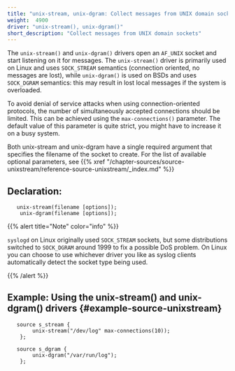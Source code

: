 ```yaml
---
title: "unix-stream, unix-dgram: Collect messages from UNIX domain sockets"
weight:  4900
driver: "unix-stream(), unix-dgram()"
short_description: "Collect messages from UNIX domain sockets"
---
```

<!-- DISCLAIMER: This file is based on the syslog-ng Open Source Edition documentation https://github.com/balabit/syslog-ng-ose-guides/commit/2f4a52ee61d1ea9ad27cb4f3168b95408fddfdf2 and is used under the terms of The syslog-ng Open Source Edition Documentation License. The file has been modified by Axoflow. -->

The `unix-stream()` and `unix-dgram()` drivers open an `AF_UNIX` socket and start listening on it for messages. The `unix-stream()` driver is primarily used on Linux and uses `SOCK_STREAM` semantics (connection oriented, no messages are lost), while `unix-dgram()` is used on BSDs and uses `SOCK_DGRAM` semantics: this may result in lost local messages if the system is overloaded.

To avoid denial of service attacks when using connection-oriented protocols, the number of simultaneously accepted connections should be limited. This can be achieved using the `max-connections()` parameter. The default value of this parameter is quite strict, you might have to increase it on a busy system.

Both unix-stream and unix-dgram have a single required argument that specifies the filename of the socket to create. For the list of available optional parameters, see {{% xref "/chapter-sources/source-unixstream/reference-source-unixstream/_index.md" %}}


## Declaration:

```shell
   unix-stream(filename [options]);
    unix-dgram(filename [options]);
```


{{% alert title="Note" color="info" %}}

`syslogd` on Linux originally used `SOCK_STREAM` sockets, but some distributions switched to `SOCK_DGRAM` around 1999 to fix a possible DoS problem. On Linux you can choose to use whichever driver you like as syslog clients automatically detect the socket type being used.

{{% /alert %}}


## Example: Using the unix-stream() and unix-dgram() drivers {#example-source-unixstream}

```shell
   source s_stream {
        unix-stream("/dev/log" max-connections(10));
    };
```

```shell
   source s_dgram {
        unix-dgram("/var/run/log");
    };
```

